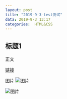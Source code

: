 ```yaml
---
layout: post
title: "2019-9-3-test测试"
data: 2019-9-3 13:17
categories:  HTML&CSS
---
```


## 标题1

正文

[链接](www.google.com)

图片
![图片](/images/1567487979672.png)

![图片](./1567487979672.png)


